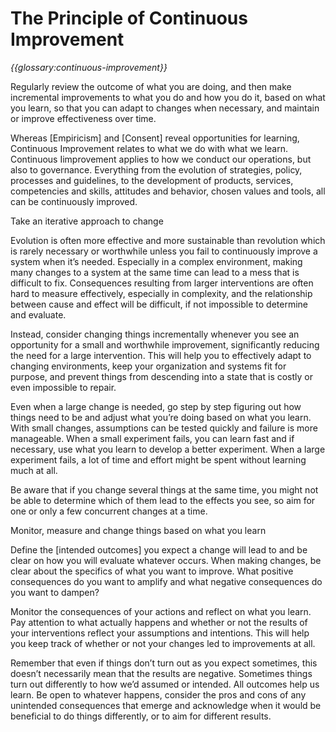 # The Principle of Continuous Improvement


*{{glossary:continuous-improvement}}*


Regularly review the outcome of what you are doing, and then make incremental improvements to what you do and how you do it, based on what you learn, so that you can adapt to changes when necessary, and maintain or improve effectiveness over time.

Whereas [Empiricism] and [Consent] reveal opportunities for learning, Continuous Improvement relates to what we do with what we learn. Continuous Iimprovement applies to how we conduct our operations, but also to governance. Everything from the evolution of strategies, policy, processes and guidelines, to the development of products, services, competencies and skills, attitudes and behavior, chosen values and tools, all can be continuously improved. 

Take an iterative approach to change

Evolution is often more effective and more sustainable than revolution which is rarely necessary or worthwhile unless you fail to continuously improve a system when it’s needed. Especially in a complex environment, making many changes to a system at the same time can lead to a mess that is difficult to fix. Consequences resulting from larger interventions are often hard to measure effectively, especially in complexity, and the relationship between cause and effect will be difficult, if not impossible to determine and evaluate. 

Instead, consider changing things incrementally whenever you see an opportunity for a small and worthwhile improvement, significantly reducing the need for a large intervention. This will help you to effectively adapt to changing environments, keep your organization and systems fit for purpose, and prevent things from descending into a state that is costly or even impossible to repair.

Even when a large change is needed, go step by step figuring out how things need to be and adjust what you’re doing based on what you learn. With small changes, assumptions can be tested quickly and failure is more manageable. When a small experiment fails, you can learn fast and if necessary, use what you learn to develop a better experiment. When a large experiment fails, a lot of time and effort might be spent without learning much at all.

Be aware that if you change several things at the same time, you might not be able to determine which of them lead to the effects you see, so aim for one or only a few concurrent changes at a time.

Monitor, measure and change things based on what you learn

Define the [intended outcomes] you expect a change will lead to and be clear on how you will evaluate whatever occurs. When making changes, be clear about the specifics of what you want to improve. What positive consequences do you want to amplify and what negative consequences do you want to dampen?

Monitor the consequences of your actions and reflect on what you learn. Pay attention to what actually happens and whether or not the results of your interventions reflect your assumptions and intentions. This will help you keep track of whether or not your changes led to improvements at all.

Remember that even if things don’t turn out as you expect sometimes, this doesn’t necessarily mean that the results are negative. Sometimes things turn out differently to how we’d assumed or intended. All outcomes help us learn. Be open to whatever happens, consider the pros and cons of any unintended consequences that emerge and acknowledge when it would be beneficial to do things differently, or to aim for different results.